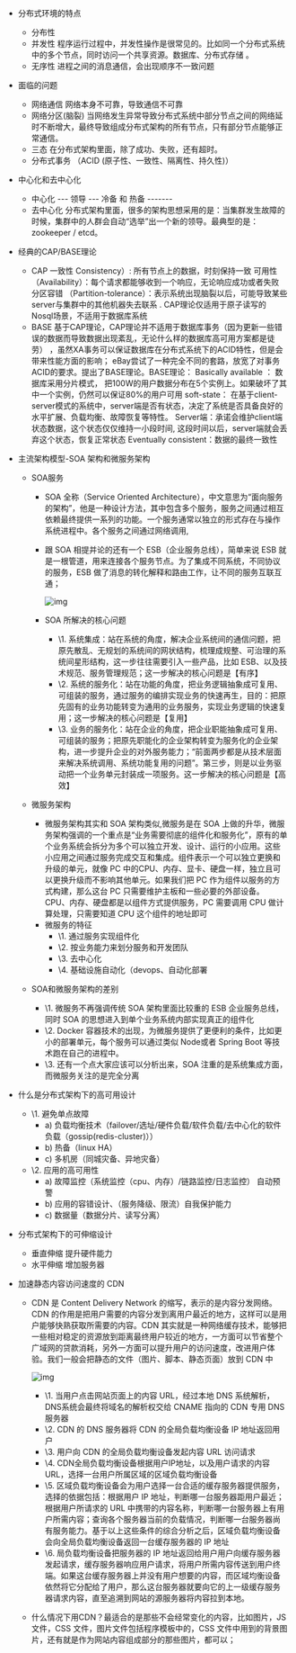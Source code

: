 - 分布式环境的特点

  - 分布性
  - 并发性
    程序运行过程中，并发性操作是很常见的。比如同一个分布式系统中的多个节点，同时访问一个共享资源。数据库、分布式存储 。
  - 无序性
    进程之间的消息通信，会出现顺序不一致问题

- 面临的问题

  - 网络通信
    网络本身不可靠，导致通信不可靠
  - 网络分区(脑裂)
    当网络发生异常导致分布式系统中部分节点之间的网络延时不断增大，最终导致组成分布式架构的所有节点，只有部分节点能够正常通信。
  - 三态
    在分布式架构里面，除了成功、失败，还有超时。
  - 分布式事务
    （ACID (原子性、一致性、隔离性、持久性)）

- 中心化和去中心化

  - 中心化
    ---  领导 --- 冷备 和 热备 ------- 
  - 去中心化
    分布式架构里面，很多的架构思想采用的是：当集群发生故障的时候，集群中的人群会自动“选举”出一个新的领导。最典型的是： zookeeper / etcd。

- 经典的CAP/BASE理论

  - CAP
    一致性 Consistency）: 所有节点上的数据，时刻保持一致
    可用性（Availability）：每个请求都能够收到一个响应，无论响应成功或者失败
    分区容错 （Partition-tolerance）：表示系统出现脑裂以后，可能导致某些server与集群中的其他机器失去联系 .
    CAP理论仅适用于原子读写的Nosql场景，不适用于数据库系统
  - BASE
    基于CAP理论，CAP理论并不适用于数据库事务（因为更新一些错误的数据而导致数据出现紊乱，无论什么样的数据库高可用方案都是徒劳） ，虽然XA事务可以保证数据库在分布式系统下的ACID特性，但是会带来性能方面的影响；
    eBay尝试了一种完全不同的套路，放宽了对事务ACID的要求。提出了BASE理论。
    ​BASE理论：
    Basically available  ： 数据库采用分片模式， 把100W的用户数据分布在5个实例上。如果破坏了其中一个实例，仍然可以保证80%的用户可用
    soft-state：  在基于client-server模式的系统中，server端是否有状态，决定了系统是否具备良好的水平扩展、负载均衡、故障恢复等特性。
    Server端：承诺会维护client端状态数据，这个状态仅仅维持一小段时间, 这段时间以后，server端就会丢弃这个状态，恢复正常状态
    Eventually consistent：数据的最终一致性

- 主流架构模型-SOA 架构和微服务架构

  - SOA服务

    - SOA 全称（Service Oriented Architecture），中文意思为“面向服务的架构”，他是一种设计方法，其中包含多个服务，服务之间通过相互依赖最终提供一系列的功能。一个服务通常以独立的形式存在与操作系统进程中。各个服务之间通过网络调用,

    - 跟 SOA 相提并论的还有一个 ESB（企业服务总线），简单来说 ESB 就是一根管道，用来连接各个服务节点。为了集成不同系统，不同协议的服务，ESB 做了消息的转化解释和路由工作，让不同的服务互联互通；

      ![img](https://img.mubu.com/document_image/22da0a3d-c20f-40a8-b78d-48b475b53ce7-862021.jpg)

    - SOA 所解决的核心问题

      - \1. 系统集成：站在系统的角度，解决企业系统间的通信问题，把原先散乱、无规划的系统间的网状结构，梳理成规整、可治理的系统间星形结构，这一步往往需要引入一些产品，比如 ESB、以及技术规范、服务管理规范；这一步解决的核心问题是【有序】
      - \2. 系统的服务化：站在功能的角度，把业务逻辑抽象成可复用、可组装的服务，通过服务的编排实现业务的快速再生，目的：把原先固有的业务功能转变为通用的业务服务，实现业务逻辑的快速复用；这一步解决的核心问题是【复用】
      - \3. 业务的服务化：站在企业的角度，把企业职能抽象成可复用、可组装的服务；把原先职能化的企业架构转变为服务化的企业架构，进一步提升企业的对外服务能力；“前面两步都是从技术层面来解决系统调用、系统功能复用的问题”。第三步，则是以业务驱动把一个业务单元封装成一项服务。这一步解决的核心问题是【高效】

  - 微服务架构

    - 微服务架构其实和 SOA 架构类似,微服务是在 SOA 上做的升华，微服务架构强调的一个重点是“业务需要彻底的组件化和服务化”，原有的单个业务系统会拆分为多个可以独立开发、设计、运行的小应用。这些小应用之间通过服务完成交互和集成。组件表示一个可以独立更换和升级的单元，就像 PC 中的CPU、内存、显卡、硬盘一样，独立且可以更换升级而不影响其他单元。如果我们把 PC 作为组件以服务的方式构建，那么这台 PC 只需要维护主板和一些必要的外部设备。CPU、内存、硬盘都是以组件方式提供服务，PC 需要调用 CPU 做计算处理，只需要知道 CPU 这个组件的地址即可
    - 微服务的特征
      - \1. 通过服务实现组件化
      - \2. 按业务能力来划分服务和开发团队
      - \3. 去中心化
      - \4. 基础设施自动化（devops、自动化部署

  - SOA和微服务架构的差别

    - \1. 微服务不再强调传统 SOA 架构里面比较重的 ESB 企业服务总线，同时 SOA 的思想进入到单个业务系统内部实现真正的组件化
    - \2. Docker 容器技术的出现，为微服务提供了更便利的条件，比如更小的部署单元，每个服务可以通过类似 Node或者 Spring Boot 等技术跑在自己的进程中。
    - \3. 还有一个点大家应该可以分析出来，SOA 注重的是系统集成方面，而微服务关注的是完全分离

- 什么是分布式架构下的高可用设计

  - \1. 避免单点故障
    - a) 负载均衡技术（failover/选址/硬件负载/软件负载/去中心化的软件负载（gossip(redis-cluster)））
    - b) 热备（linux HA）
    - c) 多机房（同城灾备、异地灾备）
  - \2. 应用的高可用性
    - a) 故障监控（系统监控（cpu、内存）/链路监控/日志监控） 自动预警
    - b) 应用的容错设计、（服务降级、限流）自我保护能力
    - c) 数据量（数据分片、读写分离）

- 分布式架构下的可伸缩设计

  - 垂直伸缩 提升硬件能力
  - 水平伸缩 增加服务器

- 加速静态内容访问速度的 CDN

  - CDN 是 Content Delivery Network 的缩写，表示的是内容分发网络。CDN 的作用是把用户需要的内容分发到离用户最近的地方，这样可以是用户能够快熟获取所需要的内容。CDN 其实就是一种网络缓存技术，能够把一些相对稳定的资源放到距离最终用户较近的地方，一方面可以节省整个广域网的贷款消耗，另外一方面可以提升用户的访问速度，改进用户体验。我们一般会把静态的文件（图片、脚本、静态页面）放到 CDN 中

    ![img](https://img.mubu.com/document_image/fcdeca68-af80-47fd-b03e-d70928aea031-862021.jpg)

    - \1. 当用户点击网站页面上的内容 URL，经过本地 DNS 系统解析，DNS系统会最终将域名的解析权交给 CNAME 指向的 CDN 专用 DNS 服务器
    - \2. CDN 的 DNS 服务器将 CDN 的全局负载均衡设备 IP 地址返回用户
    - \3. 用户向 CDN 的全局负载均衡设备发起内容 URL 访问请求
    - \4. CDN全局负载均衡设备根据用户IP地址，以及用户请求的内容URL，选择一台用户所属区域的区域负载均衡设备
    - \5. 区域负载均衡设备会为用户选择一台合适的缓存服务器提供服务，选择的依据包括：根据用户 IP 地址，判断哪一台服务器距用户最近；根据用户所请求的 URL 中携带的内容名称，判断哪一台服务器上有用户所需内容；查询各个服务器当前的负载情况，判断哪一台服务器尚有服务能力。基于以上这些条件的综合分析之后，区域负载均衡设备会向全局负载均衡设备返回一台缓存服务器的 IP 地址
    - \6. 局负载均衡设备把服务器的 IP 地址返回给用户用户向缓存服务器发起请求，缓存服务器响应用户请求，将用户所需内容传送到用户终端。如果这台缓存服务器上并没有用户想要的内容，而区域均衡设备依然将它分配给了用户，那么这台服务器就要向它的上一级缓存服务器请求内容，直至追溯到网站的源服务器将内容拉到本地。

  - 什么情况下用CDN？最适合的是那些不会经常变化的内容，比如图片，JS 文件，CSS 文件，图片文件包括程序模板中的，CSS 文件中用到的背景图片，还有就是作为网站内容组成部分的那些图片，都可以；